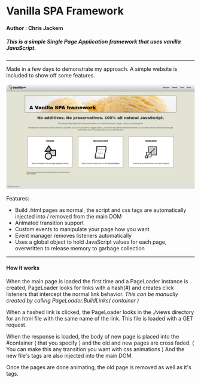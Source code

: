 # Vanilla SPA Framework
#### Author : Chris Jackem
##### This is a simple Single Page Application framework that uses vanilla JavaScript.
---
Made in a few days to demonstrate my approach. A simple website is included to show off some features.

![Alt text](./screenshot.png?raw=true "Included Website Template")

Features:
* Build .html pages as normal, the script and css tags are automatically injected into / removed from the main DOM
* Animated transition support
* Custom events to manipulate your page how you want
* Event manager removes listeners automatically
* Uses a global object to hold JavaScript values for each page, overwritten to release memory to garbage collection
---

#### How it works
When the main page is loaded the first time and a PageLoader instance is created, PageLoader looks for links with a hash(#) and creates click listeners that intercept the normal link behavior. 
*This can be manually created by calling PageLoader.BuildLinks( container )*

When a hashed link is clicked, the PageLoader looks in the ./views directory for an html file with the same name of the link. This file is loaded with a GET request.

When the response is loaded, the body of new page is placed into the #container ( that you specify ) and the old and new pages are cross faded. ( You can make this any transition you want with css animations ) And the new file's tags are also injected into the main DOM.

Once the pages are done animating, the old page is removed as well as it's tags.